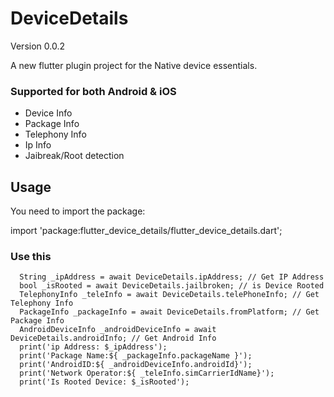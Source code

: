 # DeviceDetails
Version 0.0.2

A new flutter plugin project for the Native device essentials.

### Supported for both Android & iOS

* Device Info
* Package Info
* Telephony Info
* Ip Info
* Jaibreak/Root detection

## Usage

You need to import the package:

import 'package:flutter_device_details/flutter_device_details.dart';

### Use this
```
  String _ipAddress = await DeviceDetails.ipAddress; // Get IP Address
  bool _isRooted = await DeviceDetails.jailbroken; // is Device Rooted
  TelephonyInfo _teleInfo = await DeviceDetails.telePhoneInfo; // Get Telephony Info
  PackageInfo _packageInfo = await DeviceDetails.fromPlatform; // Get Package Info
  AndroidDeviceInfo _androidDeviceInfo = await DeviceDetails.androidInfo; // Get Android Info
  print('ip Address: $_ipAddress');
  print('Package Name:${ _packageInfo.packageName }');
  print('AndroidID:${ _androidDeviceInfo.androidId}');
  print('Network Operator:${ _teleInfo.simCarrierIdName}');
  print('Is Rooted Device: $_isRooted');
```
